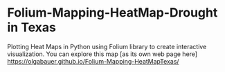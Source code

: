 # Folium-Mapping-HeatMap-Drought in Texas
Plotting Heat Maps in Python using Folium library to create interactive visualization.
You can explore this map [as its own web page here] https://olgabauer.github.io/Folium-Mapping-HeatMapTexas/
